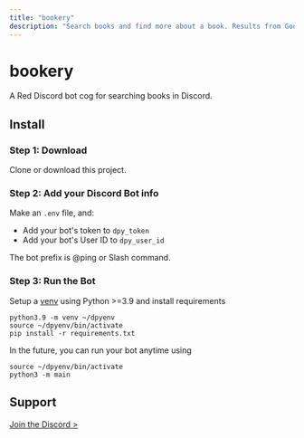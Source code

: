 ```yaml
---
title: "bookery"
description: "Search books and find more about a book. Results from Google Books API."
---
```


# bookery

<component-coghero cog="bookery" desc="Search books and find more about a book. Results from Google Books API."></component-coghero>

A Red Discord bot cog for searching books in Discord.
<br />

## Install

### Step 1: Download

Clone or download this project.

### Step 2: Add your Discord Bot info

Make an `.env` file, and:
- Add your bot's token to `dpy_token`
- Add your bot's User ID to `dpy_user_id`

The bot prefix is @ping or Slash command.

### Step 3: Run the Bot

Setup a [venv](https://docs.python.org/3/library/venv.html) using Python >=3.9 and install requirements

```
python3.9 -m venv ~/dpyenv
source ~/dpyenv/bin/activate
pip install -r requirements.txt
```

In the future, you can run your bot anytime using
```
source ~/dpyenv/bin/activate
python3 -m main
```


## Support

[Join the Discord >](https://coffeebank.github.io/discord)
